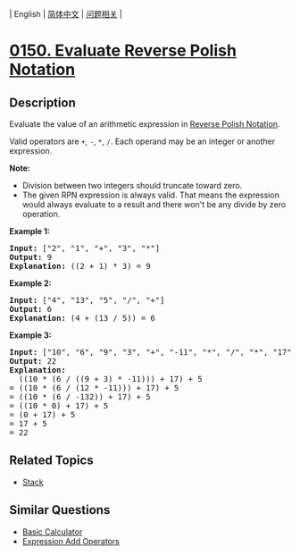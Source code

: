 
| English | [简体中文](README.md) | [问题相关](QUESTION.md) |
# [0150. Evaluate Reverse Polish Notation](https://leetcode-cn.com/problems/evaluate-reverse-polish-notation/)
## Description
<p>Evaluate the value of an arithmetic expression in <a href="http://en.wikipedia.org/wiki/Reverse_Polish_notation" target="_blank">Reverse Polish Notation</a>.</p>

<p>Valid operators are <code>+</code>, <code>-</code>, <code>*</code>, <code>/</code>. Each operand may be an integer or another expression.</p>

<p><strong>Note:</strong></p>

<ul>
	<li>Division between two integers should truncate toward zero.</li>
	<li>The given RPN expression is always valid. That means the expression would always evaluate to a result and there won&#39;t&nbsp;be any&nbsp;divide&nbsp;by zero operation.</li>
</ul>

<p><strong>Example 1:</strong></p>

<pre>
<strong>Input:</strong> [&quot;2&quot;, &quot;1&quot;, &quot;+&quot;, &quot;3&quot;, &quot;*&quot;]
<strong>Output:</strong> 9
<strong>Explanation:</strong> ((2 + 1) * 3) = 9
</pre>

<p><strong>Example 2:</strong></p>

<pre>
<strong>Input:</strong> [&quot;4&quot;, &quot;13&quot;, &quot;5&quot;, &quot;/&quot;, &quot;+&quot;]
<strong>Output:</strong> 6
<strong>Explanation:</strong> (4 + (13 / 5)) = 6
</pre>

<p><strong>Example 3:</strong></p>

<pre>
<strong>Input:</strong> [&quot;10&quot;, &quot;6&quot;, &quot;9&quot;, &quot;3&quot;, &quot;+&quot;, &quot;-11&quot;, &quot;*&quot;, &quot;/&quot;, &quot;*&quot;, &quot;17&quot;, &quot;+&quot;, &quot;5&quot;, &quot;+&quot;]
<strong>Output:</strong> 22
<strong>Explanation:</strong> 
  ((10 * (6 / ((9 + 3) * -11))) + 17) + 5
= ((10 * (6 / (12 * -11))) + 17) + 5
= ((10 * (6 / -132)) + 17) + 5
= ((10 * 0) + 17) + 5
= (0 + 17) + 5
= 17 + 5
= 22
</pre>

## Related Topics
- [Stack](https://leetcode-cn.com/tag/stack)
## Similar Questions
- [Basic Calculator](../0224/README_EN.md)
- [Expression Add Operators](../0282/README_EN.md)

